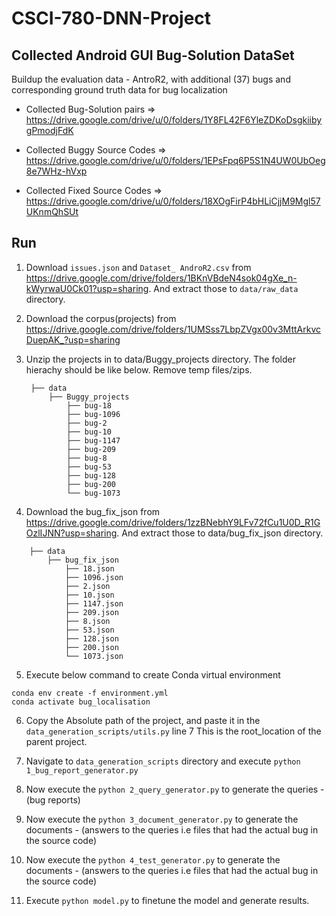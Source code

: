 # CSCI-780-DNN-Project

## Collected Android GUI Bug-Solution DataSet

Buildup the evaluation data - AntroR2, with additional (37) bugs and corresponding ground truth data for bug localization
* Collected Bug-Solution pairs => https://drive.google.com/drive/u/0/folders/1Y8FL42F6YleZDKoDsgkiibygPmodjFdK

* Collected Buggy Source Codes => https://drive.google.com/drive/u/0/folders/1EPsFpq6P5S1N4UW0UbOeg8e7WHz-hVxp

* Collected Fixed Source Codes => https://drive.google.com/drive/u/0/folders/18XOgFirP4bHLiCjjM9Mgl57UKnmQhSUt

## Run

1. Download ```issues.json``` and ```Dataset_ AndroR2.csv``` from https://drive.google.com/drive/folders/1BKnVBdeN4sok04gXe_n-kWyrwaU0Ck01?usp=sharing. And extract those to ```data/raw_data``` directory.

2. Download the corpus(projects) from https://drive.google.com/drive/folders/1UMSss7LbpZVgx00v3MttArkvcDuepAK_?usp=sharing 

3. Unzip the projects in to data/Buggy_projects directory. 
The folder hierachy should be like below. Remove temp files/zips.
   ```
    ├── data                    
        ├── Buggy_projects          
            ├── bug-18
            ├── bug-1096
            ├── bug-2 
            ├── bug-10 
            ├── bug-1147 
            ├── bug-209 
            ├── bug-8 
            ├── bug-53
            ├── bug-128
            ├── bug-200         
            └── bug-1073
    ```
4. Download the bug_fix_json from https://drive.google.com/drive/folders/1zzBNebhY9LFv72fCu1U0D_R1GOzlIJNN?usp=sharing. And extract those to data/bug_fix_json directory.

```
    ├── data                    
        ├── bug_fix_json          
            ├── 18.json
            ├── 1096.json
            ├── 2.json 
            ├── 10.json 
            ├── 1147.json 
            ├── 209.json 
            ├── 8.json 
            ├── 53.json
            ├── 128.json
            ├── 200.json         
            └── 1073.json
```

5. Execute below command to create Conda virtual environment

```
conda env create -f environment.yml
conda activate bug_localisation
```

6. Copy the Absolute path of the project, and paste it in the ```data_generation_scripts/utils.py``` line 7 This is the root_location of the parent project.

7. Navigate to ```data_generation_scripts``` directory and execute ```python 1_bug_report_generator.py```


8. Now execute the ```python 2_query_generator.py``` to generate the queries - (bug reports)

9. Now execute the ```python 3_document_generator.py``` to generate the documents - (answers to the queries i.e files that had the actual bug in the source code)

10. Now execute the ```python 4_test_generator.py``` to generate the documents - (answers to the queries i.e files that had the actual bug in the source code)

11. Execute ```python model.py``` to finetune the model and generate results.
